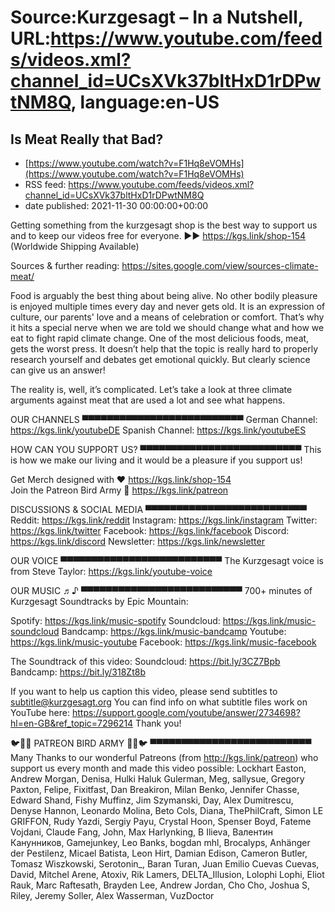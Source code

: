 # Source:Kurzgesagt – In a Nutshell, URL:https://www.youtube.com/feeds/videos.xml?channel_id=UCsXVk37bltHxD1rDPwtNM8Q, language:en-US

## Is Meat Really that Bad?
 - [https://www.youtube.com/watch?v=F1Hq8eVOMHs](https://www.youtube.com/watch?v=F1Hq8eVOMHs)
 - RSS feed: https://www.youtube.com/feeds/videos.xml?channel_id=UCsXVk37bltHxD1rDPwtNM8Q
 - date published: 2021-11-30 00:00:00+00:00

Getting something from the kurzgesagt shop is the best way to support us and to keep our videos free for everyone. 
►► https://kgs.link/shop-154
(Worldwide Shipping Available)


Sources & further reading:
https://sites.google.com/view/sources-climate-meat/

Food is arguably the best thing about being alive. No other bodily pleasure is enjoyed multiple times every day and never gets old. It is an expression of culture, our parents' love and a means of celebration or comfort. That’s why it hits a special nerve when we are told we should change what and how we eat to fight rapid climate change. One of the most delicious foods, meat, gets the worst press. It doesn’t help that the topic is really hard to properly research yourself and debates get emotional quickly. But clearly science can give us an answer! 

The reality is, well, it’s complicated. Let’s take a look at three climate arguments against meat that are used a lot and see what happens.


OUR CHANNELS
▀▀▀▀▀▀▀▀▀▀▀▀▀▀▀▀▀▀▀▀▀▀▀▀▀▀
German Channel: https://kgs.link/youtubeDE 
Spanish Channel: https://kgs.link/youtubeES 


HOW CAN YOU SUPPORT US?
▀▀▀▀▀▀▀▀▀▀▀▀▀▀▀▀▀▀▀▀▀▀▀▀▀▀
This is how we make our living and it would be a pleasure if you support us!

Get Merch designed with ❤ https://kgs.link/shop-154  
Join the Patreon Bird Army 🐧  https://kgs.link/patreon  


DISCUSSIONS & SOCIAL MEDIA
▀▀▀▀▀▀▀▀▀▀▀▀▀▀▀▀▀▀▀▀▀▀▀▀▀▀
Reddit:            https://kgs.link/reddit
Instagram:     https://kgs.link/instagram
Twitter:           https://kgs.link/twitter
Facebook:      https://kgs.link/facebook
Discord:          https://kgs.link/discord
Newsletter:    https://kgs.link/newsletter


OUR VOICE
▀▀▀▀▀▀▀▀▀▀▀▀▀▀▀▀▀▀▀▀▀▀▀▀▀▀
The Kurzgesagt voice is from 
Steve Taylor:  https://kgs.link/youtube-voice


OUR MUSIC ♬♪
▀▀▀▀▀▀▀▀▀▀▀▀▀▀▀▀▀▀▀▀▀▀▀▀▀▀
700+ minutes of Kurzgesagt Soundtracks by Epic Mountain:

Spotify:            https://kgs.link/music-spotify
Soundcloud:   https://kgs.link/music-soundcloud
Bandcamp:     https://kgs.link/music-bandcamp
Youtube:          https://kgs.link/music-youtube
Facebook:       https://kgs.link/music-facebook

The Soundtrack of this video:
Soundcloud: https://bit.ly/3CZ7Bpb
Bandcamp: https://bit.ly/318Zt8b

If you want to help us caption this video, please send subtitles to subtitle@kurzgesagt.org
You can find info on what subtitle files work on YouTube here:
https://support.google.com/youtube/answer/2734698?hl=en-GB&ref_topic=7296214
Thank you!

🐦🐧🐤 PATREON BIRD ARMY 🐤🐧🐦
▀▀▀▀▀▀▀▀▀▀▀▀▀▀▀▀▀▀▀▀▀▀▀▀▀▀
Many Thanks to our wonderful Patreons (from http://kgs.link/patreon) who support us every month and made this video possible:
Lockhart Easton, Andrew Morgan, Denisa, Hulki Haluk Gulerman, Meg, sallysue, Gregory Paxton, Felipe, Fixitfast, Dan Breakiron, Milan Benko, Jennifer Chasse, Edward Shand, Fishy Muffinz, Jim Szymanski, Day, Alex Dumitrescu, Denyse Hannon, Leonardo Molina, Beto Cols, Diana, ThePhilCraft, Simon LE GRIFFON, Rudy Yazdi, Sergiy Payu, Crystal Hoon, Spenser Boyd, Fateme Vojdani, Claude Fang, John, Max Harlynking, B Ilieva, Валентин Канунников, Gamejunkey, Leo Banks, bogdan mhl, Brocalyps, Anhänger der Pestilenz, Micael Batista, Leon Hirt, Damian Edison, Cameron Butler, Tomasz Wiszkowski, Serotonin_, Baran Turan, Juan Emilio Cuevas Cuevas, David, Mitchel Arene, Atoxiv, Rik Lamers, DELTA_Illusion, Lolophi Lophi, Eliot Rauk, Marc Raftesath, Brayden Lee, Andrew Jordan, Cho Cho, Joshua S, Riley, Jeremy Soller, Alex Wasserman, VuzDoctor

